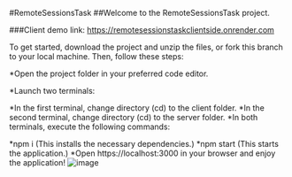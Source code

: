 #RemoteSessionsTask
##Welcome to the RemoteSessionsTask project.

###Client demo link: https://remotesessionstaskclientside.onrender.com

To get started, download the project and unzip the files, or fork this branch to your local machine. Then, follow these steps:

*Open the project folder in your preferred code editor.

*Launch two terminals:

*In the first terminal, change directory (cd) to the client folder.
*In the second terminal, change directory (cd) to the server folder.
*In both terminals, execute the following commands:

*npm i (This installs the necessary dependencies.)
*npm start (This starts the application.)
*Open https://localhost:3000 in your browser and enjoy the application!
![image](https://github.com/Adizamir/RemoteSessionsTask/assets/76742645/2dc6e4e5-fe2a-4392-a0aa-071bc9b58b86)


